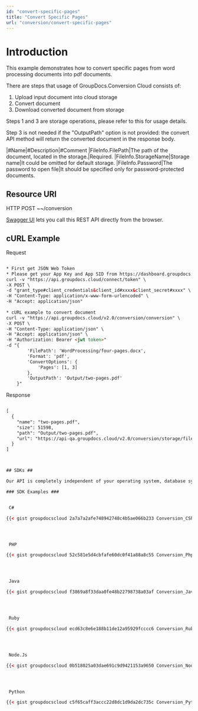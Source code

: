 ```yaml
---
id: "convert-specific-pages"
title: "Convert Specific Pages"
url: "conversion/convert-specific-pages"
---
```






# Introduction #

This example demonstrates how to convert specific pages from word processing documents into pdf documents.

There are steps that usage of GroupDocs.Conversion Cloud consists of:

1. Upload input document into cloud storage
1. Convert document
1. Download converted document from storage

Steps 1 and 3 are storage operations, please refer to this for usage details.

Step 3 is not needed if the "OutputPath" option is not provided: the convert API method will return the converted document in the response body.

|#Name|#Description|#Comment
|FileInfo.FilePath|The path of the document, located in the storage.|Required.
|FileInfo.StorageName|Storage name|It could be omitted for default storage.
|FileInfo.Password|The password to open file|It should be specified only for password-protected documents.

## Resource URI ##



HTTP POST ~~/conversion


[Swagger UI](https://apireference.groupdocs.cloud/watermark/#/Info/GetInfo) lets you call this REST API directly from the browser. 

## cURL Example ##


 Request
```html 

* First get JSON Web Token
* Please get your App Key and App SID from https://dashboard.groupdocs.cloud/#/apps. Kindly place App Key in "client_secret" and App SID in "client_id" argument.
curl -v "https://api.groupdocs.cloud/connect/token" \
-X POST \
-d "grant_type#client_credentials&client_id#xxxx&client_secret#xxxx" \
-H "Content-Type: application/x-www-form-urlencoded" \
-H "Accept: application/json"
  
* cURL example to convert document
curl -v "https://api.groupdocs.cloud/v2.0/conversion/conversion" \
-X POST \
-H "Content-Type: application/json" \
-H "Accept: application/json" \
-H "Authorization: Bearer <jwt token>"
-d "{
        'FilePath': 'WordProcessing/four-pages.docx',
        'Format': 'pdf',
        'ConvertOptions': {
            'Pages': [1, 3]
        },
        'OutputPath': 'Output/two-pages.pdf'
    }"

 ```


 Response

```html 

[
  {
    "name": "two-pages.pdf",
    "size": 51598,
    "path": "Output/two-pages.pdf",
    "url": "https://api-qa.groupdocs.cloud/v2.0/conversion/storage/file/Output/two-pages.pdf"
  }
]



## SDKs ##

Our API is completely independent of your operating system, database system or development language. You can use any language and platform that supports HTTP to interact with our API. However, manually writing client code can be difficult, error-prone and time-consuming. Therefore, we have provided and support API [SDKs](https://github.com/groupdocs-watermark-cloud) in many development languages in order to make it easier to integrate with us. If you use [SDK](https://github.com/groupdocs-watermark-cloud), it shows [document information](https://apireference.groupdocs.cloud/watermark/#/Info/GetInfo) API calls and lets you use GroupDocs Cloud features in a native way for your preferred language.

### SDK Examples ###


 C#

{{< gist groupdocscloud 2a7a7a2afe748942748c4b5ae066b233 Conversion_CSharp_Common_Specific_Pages.cs >}}




 PHP

{{< gist groupdocscloud 52c581e5d4cbfafe60dc0f41a88a8c55 Conversion_Php_Common_Specific_Pages.php >}}




 Java

{{< gist groupdocscloud f3869a8f33daa0fe48b22798738a03af Conversion_Java_Common_Specific_Pages.java >}}




 Ruby

{{< gist groupdocscloud ecd63c8e6e188b11de12a95929fcccc6 Conversion_Ruby_Common_Specific_Pages.rb >}}




 Node.Js

{{< gist groupdocscloud 0b518025a03dae691c9d9421153a9650 Conversion_Node_Common_Specific_Pages.js >}}




 Python

{{< gist groupdocscloud c5f65caff3accc22d8dc1d9da2dc735c Conversion_Python_Common_Specific_Pages.py >}}




